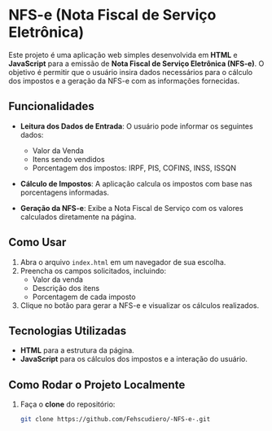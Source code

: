 # NFS-e (Nota Fiscal de Serviço Eletrônica)

Este projeto é uma aplicação web simples desenvolvida em **HTML** e **JavaScript** para a emissão de **Nota Fiscal de Serviço Eletrônica (NFS-e)**. O objetivo é permitir que o usuário insira dados necessários para o cálculo dos impostos e a geração da NFS-e com as informações fornecidas.

## Funcionalidades

- **Leitura dos Dados de Entrada**: 
  O usuário pode informar os seguintes dados:
  - Valor da Venda
  - Itens sendo vendidos
  - Porcentagem dos impostos: IRPF, PIS, COFINS, INSS, ISSQN

- **Cálculo de Impostos**: 
  A aplicação calcula os impostos com base nas porcentagens informadas.

- **Geração da NFS-e**:
  Exibe a Nota Fiscal de Serviço com os valores calculados diretamente na página.

## Como Usar

1. Abra o arquivo `index.html` em um navegador de sua escolha.
2. Preencha os campos solicitados, incluindo:
   - Valor da venda
   - Descrição dos itens
   - Porcentagem de cada imposto
3. Clique no botão para gerar a NFS-e e visualizar os cálculos realizados.

## Tecnologias Utilizadas

- **HTML** para a estrutura da página.
- **JavaScript** para os cálculos dos impostos e a interação do usuário.

## Como Rodar o Projeto Localmente

1. Faça o **clone** do repositório:
   ```bash
   git clone https://github.com/Fehscudiero/-NFS-e-.git
